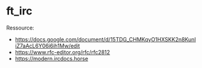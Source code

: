 # ft_irc

Ressource:
* https://docs.google.com/document/d/15TDG_CHMKqyO1HXSKK2n8KunIiZ7aAcL6Y06i6ih1Mw/edit
* https://www.rfc-editor.org/rfc/rfc2812
* https://modern.ircdocs.horse
